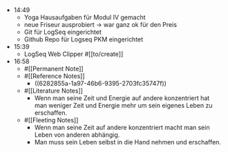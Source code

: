 - 14:49
	- Yoga Hausaufgaben für Modul IV gemacht
	- neue Friseur ausprobiert -> war ganz ok für den Preis
	- Git für LogSeq eingerichtet
	- Github Repo für Logseq PKM eingerichtet
- 15:39
	- LogSeq Web Clipper #[[to/create]]
- 16:58
	- #[[Permanent Note]]
	- #[[Reference Notes]]
		- ((6282855a-1a97-46b6-9395-2703fc35747f))
	- #[[Literature Notes]]
		- Wenn man seine Zeit und Energie auf andere konzentriert hat man weniger Zeit und Energie mehr um sein eigenes Leben zu erschaffen.
	- #[[Fleeting Notes]]
		- Wenn man seine Zeit auf andere konzentriert macht man sein Leben von anderen abhängig.
		- Man muss sein Leben selbst in die Hand nehmen und erschaffen.